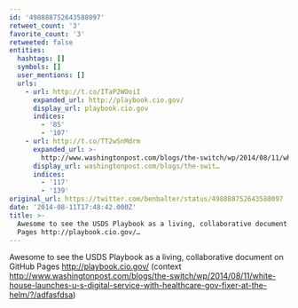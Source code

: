 ```yaml
---
id: '498888752643588097'
retweet_count: '3'
favorite_count: '3'
retweeted: false
entities:
  hashtags: []
  symbols: []
  user_mentions: []
  urls:
    - url: http://t.co/ITaP2WOoiI
      expanded_url: http://playbook.cio.gov/
      display_url: playbook.cio.gov
      indices:
        - '85'
        - '107'
    - url: http://t.co/TT2wSnMdrm
      expanded_url: >-
        http://www.washingtonpost.com/blogs/the-switch/wp/2014/08/11/white-house-launches-u-s-digital-service-with-healthcare-gov-fixer-at-the-helm/?/adfasfdsa
      display_url: washingtonpost.com/blogs/the-swit…
      indices:
        - '117'
        - '139'
original_url: https://twitter.com/benbalter/status/498888752643588097
date: '2014-08-11T17:48:42.000Z'
title: >-
  Awesome to see the USDS Playbook as a living, collaborative document on GitHub
  Pages http://playbook.cio.gov/…
---
```


Awesome to see the USDS Playbook as a living, collaborative document on GitHub Pages http://playbook.cio.gov/ (context http://www.washingtonpost.com/blogs/the-switch/wp/2014/08/11/white-house-launches-u-s-digital-service-with-healthcare-gov-fixer-at-the-helm/?/adfasfdsa)